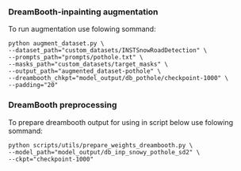 ### DreamBooth-inpainting augmentation
To run augmentation use folowing sommand:
```
python augment_dataset.py \
--dataset_path="custom_datasets/INSTSnowRoadDetection" \
--prompts_path="prompts/pothole.txt" \
--masks_path="custom_datasets/target_masks" \
--output_path="augmented_dataset-pothole" \
--dreambooth_chkpt="model_output/db_pothole/checkpoint-1000" \
--padding="20"
```

### DreamBooth preprocessing
To prepare dreambooth output for using in script below use folowing sommand:
```
python scripts/utils/prepare_weights_dreambooth.py \
--model_path="model_output/db_inp_snowy_pothole_sd2" \
--ckpt="checkpoint-1000" 
```